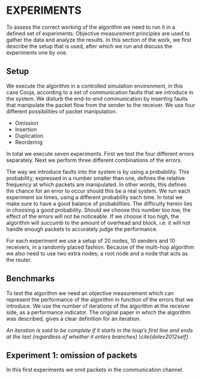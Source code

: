# EXPERIMENTS

To assess the correct working of the algorithm we need to run it in a defined set of experiments. Objective measurement principles are used to gather the data and analyze the results. In this section of the work, we first describe the setup that is used, after which we run and discuss the experiments one by one.

## Setup

We execute the algorithm in a controlled simulation environment, in this case Cooja, according to a set of communication faults that we introduce in the system. We disturb the end-to-end communication by inserting faults that manipulate the packet flow from the sender to the receiver. We use four different possibilities of packet manipulation.

  - Omission
  - Insertion
  - Duplication
  - Reordering

In total we execute seven experiments. First we test the four different errors separately. Next we perform three different combinations of the errors.

The way we introduce faults into the system is by using a probability. This probability, expressed in a number smaller than one, defines the relative frequency at which packets are manipulated. In other words, this defines the chance for an error to occur should this be a real system.
We run each experiment six times, using a different probability each time. In total we make sure to have a good balance of probabilities. The difficulty herein lies in choosing a good probability. Should we choose this number too low, the effect of the errors will not be noticeable. If we choose it too high, the algorithm will succumb to the amount of overhead and block, i.e. it will not handle enough packets to accurately judge the performance.

For each experiment we use a setup of 20 nodes, 10 senders and 10 receivers, in a randomly placed fashion. Because of the multi-hop algorithm we also need to use two extra nodes; a root node and a node that acts as the router.

## Benchmarks

To test the algorithm we need an objective measurement which can represent the performance of the algorithm in function of the errors that we introduce. We use the number of iterations of the algorithm at the receiver side, as a performance indicator. The original paper in which the algorithm was described, gives a clear definition for an iteration.

*An iteration is said to be complete if it starts in
the loop’s first line and ends at the last (regardless of whether
it enters branches) \cite{dolev2012self} .*

## Experiment 1: omission of packets

In this first experiments we omit packets in the communication channel.
